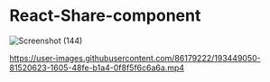 ﻿# React-Share-component
![Screenshot (144)](https://user-images.githubusercontent.com/86179222/193448922-ddd9e608-7736-4091-b2fb-6479c628e0b5.png)


https://user-images.githubusercontent.com/86179222/193449050-81520623-1605-48fe-b1a4-0f8f5f6c6a6a.mp4

